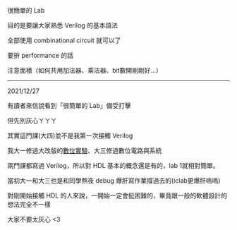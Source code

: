 很簡單的 Lab

目的是要讓大家熟悉 Verilog 的基本語法

全部使用 combinational circuit 就可以了

要拚 performance 的話

注意面積（如何共用加法器、乘法器、bit數開剛剛好...）

---

2021/12/27

有讀者來信說看到「很簡單的 Lab」備受打擊

但先別灰心ㄚㄚㄚ

其實這門課(大四)並不是我第一次接觸 Verilog

我大一修過大改版的[數位實驗](https://github.com/mirkat1206/NCTUEE/tree/main/1062_Digital_Laboratory)、大三修過數位電路與系統

兩門課都寫過 Verilog，所以對 HDL 基本的概念還是有的，lab 1就相對簡單。

當初大一和大三也是和同學熬夜 debug 爆肝寫作業撐過去的(iclab更爆肝嗚嗚)

對剛開始接觸 HDL 的人來說，一開始一定會挺困難的，畢竟跟一般的軟體設計的想法完全不一樣

大家不要太灰心 <3
